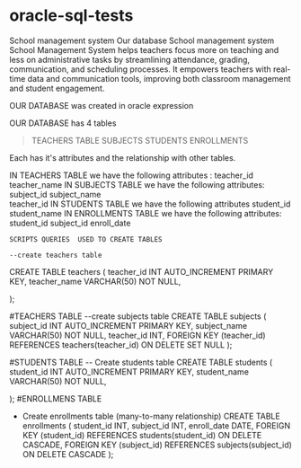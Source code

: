 # oracle-sql-tests
School management system 
Our database School management system  School Management System helps teachers focus more on teaching and less on administrative tasks by streamlining attendance, grading, communication, and scheduling processes. It empowers teachers with real-time data and communication tools, improving both classroom management and student engagement.

OUR DATABASE was created in oracle expression 

OUR DATABASE has 4 tables 
>TEACHERS TABLE
>SUBJECTS
>STUDENTS
>ENROLLMENTS

Each has it's attributes and the relationship with other tables.

IN TEACHERS TABLE we have the following attributes :
  teacher_id
  teacher_name 
IN SUBJECTS TABLE we have the following attributes:
    subject_id
    subject_name   
    teacher_id 
IN STUDENTS TABLE we have the following attributes
    student_id 
    student_name
IN ENROLLMENTS TABLE we have the following attributes:
    student_id 
    subject_id 
    enroll_date

    SCRIPTS QUERIES  USED TO CREATE TABLES

    --create teachers table
CREATE TABLE teachers (
    teacher_id INT AUTO_INCREMENT PRIMARY KEY,
    teacher_name VARCHAR(50) NOT NULL,
    
);

#TEACHERS TABLE
--create subjects table
CREATE TABLE subjects (
    subject_id INT AUTO_INCREMENT PRIMARY KEY,
    subject_name VARCHAR(50) NOT NULL,
    teacher_id INT,
    FOREIGN KEY (teacher_id) REFERENCES teachers(teacher_id) ON DELETE SET NULL
);

 #STUDENTS TABLE
 -- Create students table
CREATE TABLE students (
    student_id INT AUTO_INCREMENT PRIMARY KEY,
    student_name VARCHAR(50) NOT NULL,

);
#ENROLLMENS TABLE
- Create enrollments table (many-to-many relationship)
CREATE TABLE enrollments (
    student_id INT,
    subject_id INT,
    enroll_date DATE,
    FOREIGN KEY (student_id) REFERENCES students(student_id) ON DELETE CASCADE,
    FOREIGN KEY (subject_id) REFERENCES subjects(subject_id) ON DELETE CASCADE
);




 
